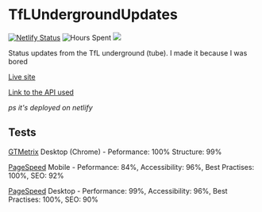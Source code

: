 # TfLUndergroundUpdates
[![Netlify Status](https://api.netlify.com/api/v1/badges/9d1be666-7266-434d-8eac-a012ce7864df/deploy-status)](https://app.netlify.com/sites/tflunderground/deploys)
![Hours Spent](https://img.shields.io/badge/Hours%20spent%20coding-5-brightgreen) 
[![](https://shields.tosdr.org/en_7734.svg)](https://tosdr.org/en/service/7734)

Status updates from the TfL underground (tube).
I made it because I was bored

[Live site](https://tflunderground.deveroonie.xyz)

[Link to the API used](https://github.com/cxllm/tfl-status-api)

*ps it's deployed on netlify*

## Tests
[GTMetrix](https://gtmetrix.com) Desktop (Chrome) - Peformance: 100% Structure: 99%

[PageSpeed](https://pagespeed.web.dev) Mobile - Peformance: 84%, Accessibility: 96%, Best Practises: 100%, SEO: 92%

[PageSpeed](https://pagespeed.web.dev) Desktop - Performance: 99%, Accessibility: 96%, Best Practises: 100%, SEO: 90%
